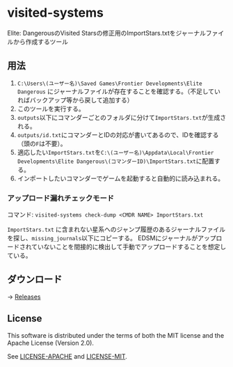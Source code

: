 visited-systems
==============

Elite: DangerousのVisited Starsの修正用のImportStars.txtをジャーナルファイルから作成するツール

## 用法

1. `C:\Users\(ユーザー名)\Saved Games\Frontier Developments\Elite Dangerous` にジャーナルファイルが存在することを確認する。（不足していればバックアップ等から戻して追加する）
2. このツールを実行する。
3. `outputs`以下にコマンダーごとのフォルダに分けて`ImportStars.txt`が生成される。
4. `outputs/id.txt`にコマンダーとIDの対応が書いてあるので、IDを確認する（頭の`F`は不要）。
5. 適応したい`ImportStars.txt`を`C:\(ユーザー名)\Appdata\Local\Frontier Developments\Elite Dangerous\(コマンダーID)\ImportStars.txt`に配置する。
6. インポートしたいコマンダーでゲームを起動すると自動的に読み込まれる。

### アップロード漏れチェックモード

コマンド: `visited-systems check-dump <CMDR NAME> ImportStars.txt`

`ImportStars.txt` に含まれない星系へのジャンプ履歴のあるジャーナルファイルを探し、`missing_journals`以下にコピーする。
EDSMにジャーナルがアップロードされていないことを間接的に検出して手動でアップロードすることを想定している。

## ダウンロード

→ [Releases](https://github.com/IgaguriMK/visited-systems/releases)

## License

This software is distributed under the terms of both the MIT license and the Apache License (Version 2.0).

See [LICENSE-APACHE](LICENSE-APACHE) and [LICENSE-MIT](LICENSE-MIT).
